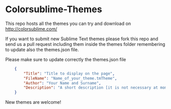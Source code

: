 Colorsublime-Themes
===================

This repo hosts all the themes you can try and download on http://colorsublime.com/

If you want to submit new Sublime Text themes please fork this repo and send us a pull request including them inside the themes folder remembering to update also the themes.json file.

Please make sure to update correctly the themes.json file

```json
	{
		"Title": "Title to display on the page",
		"FileName": "Name_of_your_theme.tmTheme",
		"Author": "Your Name and Surname",
		"Description": "A short description [it is not necessary at moment]"
	}
```

New themes are welcome!


